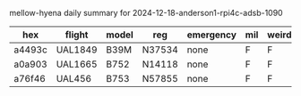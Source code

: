mellow-hyena daily summary for 2024-12-18-anderson1-rpi4c-adsb-1090

|hex|flight|model|reg|emergency|mil|weirdo|
|--|--|--|--|--|--|--|
|a4493c|UAL1849|B39M|N37534|none|F|F|
|a0a903|UAL1665|B752|N14118|none|F|F|
|a76f46|UAL456|B753|N57855|none|F|F|
